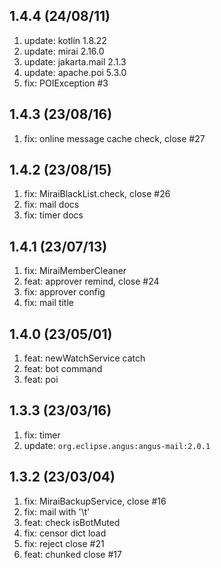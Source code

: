 ## 1.4.4 (24/08/11)

1.  update: kotlin 1.8.22
2.  update: mirai 2.16.0
3.  update: jakarta.mail 2.1.3
4.  update: apache.poi 5.3.0
5.  fix: POIException #3

## 1.4.3 (23/08/16)

1.  fix: online message cache check, close #27

## 1.4.2 (23/08/15)

1.  fix: MiraiBlackList.check, close #26
2.  fix: mail docs
3.  fix: timer docs

## 1.4.1 (23/07/13)

1.  fix: MiraiMemberCleaner
2.  feat: approver remind, close #24
3.  fix: approver config
4.  fix: mail title

## 1.4.0 (23/05/01)

1.  feat: newWatchService catch
2.  feat: bot command
3.  feat: poi

## 1.3.3 (23/03/16)

1.  fix: timer
2.  update: `org.eclipse.angus:angus-mail:2.0.1`

## 1.3.2 (23/03/04)

1.  fix: MiraiBackupService, close #16
2.  fix: mail with '\t'
3.  feat: check isBotMuted
4.  fix: censor dict load
5.  fix: reject close #21
6.  feat: chunked close #17